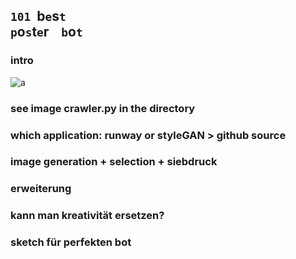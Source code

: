 ## `101`&nbsp;&nbsp;b`e`s`t` &nbsp;&nbsp;<br>`p`o`s`t`e`r &nbsp;&nbsp; `b`o`t`

### intro

![a](img/poster-archive-1.gif)

### see image crawler.py in the directory

### which application: runway or styleGAN > github source

### image generation + selection + siebdruck

### erweiterung
### kann man kreativität ersetzen?
### sketch für perfekten bot


